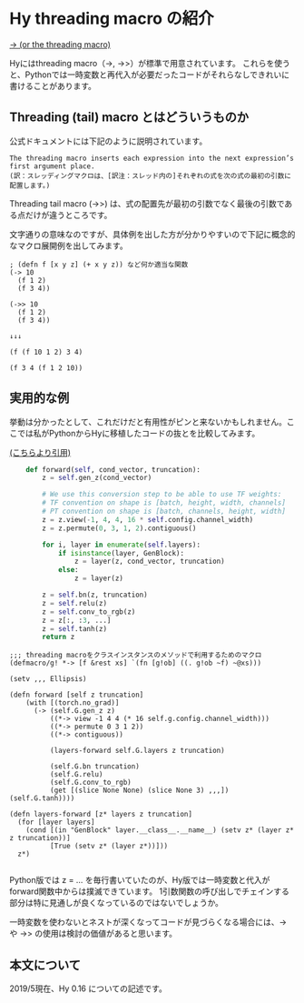 # Hy threading macro の紹介

[-> (or the threading macro)](http://docs.hylang.org/en/stable/language/api.html#id2)

Hyにはthreading macro（->, ->>）が標準で用意されています。
これらを使うと、Pythonでは一時変数と再代入が必要だったコードがそれらなしできれいに書けることがあります。

## Threading (tail) macro とはどういうものか

公式ドキュメントには下記のように説明されています。

```text
The threading macro inserts each expression into the next expression’s first argument place.
(訳：スレッディングマクロは、[訳注：スレッド内の]それぞれの式を次の式の最初の引数に配置します。)
```

Threading tail macro (->>) は、式の配置先が最初の引数でなく最後の引数である点だけが違うところです。

文字通りの意味なのですが、具体例を出した方が分かりやすいので下記に概念的なマクロ展開例を出してみます。


```Hy
; (defn f [x y z] (+ x y z)) など何か適当な関数
(-> 10
  (f 1 2)
  (f 3 4))
  
(->> 10
  (f 1 2)
  (f 3 4))
  
↓↓↓

(f (f 10 1 2) 3 4)

(f 3 4 (f 1 2 10))
```

## 実用的な例

挙動は分かったとして、これだけだと有用性がピンと来ないかもしれません。ここでは私がPythonからHyに移植したコードの抜とを比較してみます。

[(こちらより引用)](https://github.com/huggingface/pytorch-pretrained-BigGAN/blob/6ae20a35a051816d66811d85597033623a8ac888/pytorch_pretrained_biggan/model.py#L228)

```python
    def forward(self, cond_vector, truncation):
        z = self.gen_z(cond_vector)

        # We use this conversion step to be able to use TF weights:
        # TF convention on shape is [batch, height, width, channels]
        # PT convention on shape is [batch, channels, height, width]
        z = z.view(-1, 4, 4, 16 * self.config.channel_width)
        z = z.permute(0, 3, 1, 2).contiguous()

        for i, layer in enumerate(self.layers):
            if isinstance(layer, GenBlock):
                z = layer(z, cond_vector, truncation)
            else:
                z = layer(z)

        z = self.bn(z, truncation)
        z = self.relu(z)
        z = self.conv_to_rgb(z)
        z = z[:, :3, ...]
        z = self.tanh(z)
        return z
```

```Hy
;;; threading macroをクラスインスタンスのメソッドで利用するためのマクロ
(defmacro/g! *-> [f &rest xs] `(fn [g!ob] ((. g!ob ~f) ~@xs)))

(setv ,,, Ellipsis)

(defn forward [self z truncation]
    (with [(torch.no_grad)]
      (-> (self.G.gen_z z)
          ((*-> view -1 4 4 (* 16 self.g.config.channel_width)))
          ((*-> permute 0 3 1 2))
          ((*-> contiguous))

          (layers-forward self.G.layers z truncation)

          (self.G.bn truncation)
          (self.G.relu)
          (self.G.conv_to_rgb)
          (get [(slice None None) (slice None 3) ,,,])
(self.G.tanh))))

(defn layers-forward [z* layers z truncation]
  (for [layer layers]
    (cond [(in "GenBlock" layer.__class__.__name__) (setv z* (layer z* z truncation))]
          [True (setv z* (layer z*))]))
  z*)
 
```

Python版では z = … を毎行書いていたのが、Hy版では一時変数と代入がforward関数中からは撲滅できています。
1引数関数の呼び出しでチェインする部分は特に見通しが良くなっているのではないでしょうか。

一時変数を使わないとネストが深くなってコードが見づらくなる場合には、-> や ->> の使用は検討の価値があると思います。

## 本文について

2019/5現在、Hy 0.16 についての記述です。

